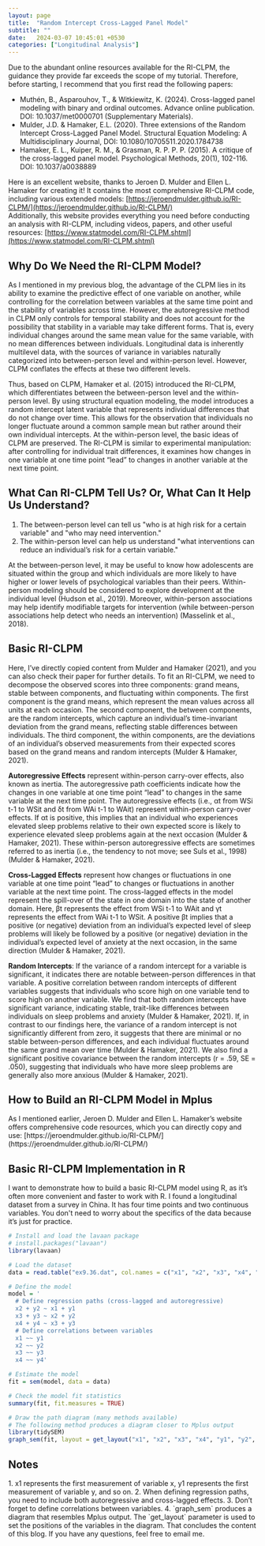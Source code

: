 ```yaml
---
layout: page
title:  "Random Intercept Cross-Lagged Panel Model"
subtitle: ""
date:   2024-03-07 10:45:01 +0530
categories: ["Longitudinal Analysis"]
---
```



Due to the abundant online resources available for the RI-CLPM, the guidance they provide far exceeds the scope of my tutorial. Therefore, before starting, I recommend that you first read the following papers:
- Muthén, B., Asparouhov, T., & Witkiewitz, K. (2024). Cross-lagged panel modeling with binary and ordinal outcomes. Advance online publication. DOI: 10.1037/met0000701 (Supplementary Materials).
- Mulder, J.D. & Hamaker, E.L. (2020). Three extensions of the Random Intercept Cross-Lagged Panel Model. Structural Equation Modeling: A Multidisciplinary Journal, DOI: 10.1080/10705511.2020.1784738
- Hamaker, E. L., Kuiper, R. M., & Grasman, R. P. P. P. (2015). A critique of the cross-lagged panel model. Psychological Methods, 20(1), 102-116. DOI: 10.1037/a0038889

Here is an excellent website, thanks to Jeroen D. Mulder and Ellen L. Hamaker for creating it! It contains the most comprehensive RI-CLPM code, including various extended models:
[https://jeroendmulder.github.io/RI-CLPM/](https://jeroendmulder.github.io/RI-CLPM/)
<br>Additionally, this website provides everything you need before conducting an analysis with RI-CLPM, including videos, papers, and other useful resources:
[https://www.statmodel.com/RI-CLPM.shtml](https://www.statmodel.com/RI-CLPM.shtml)

<h2><strong>Why Do We Need the RI-CLPM Model?</strong></h2>
As I mentioned in my previous blog, the advantage of the CLPM lies in its ability to examine the predictive effect of one variable on another, while controlling for the correlation between variables at the same time point and the stability of variables across time. However, the autoregressive method in CLPM only controls for temporal stability and does not account for the possibility that stability in a variable may take different forms. That is, every individual changes around the same mean value for the same variable, with no mean differences between individuals. Longitudinal data is inherently multilevel data, with the sources of variance in variables naturally categorized into between-person level and within-person level. However, CLPM conflates the effects at these two different levels.

Thus, based on CLPM, Hamaker et al. (2015) introduced the RI-CLPM, which differentiates between the between-person level and the within-person level. By using structural equation modeling, the model introduces a random intercept latent variable that represents individual differences that do not change over time. This allows for the observation that individuals no longer fluctuate around a common sample mean but rather around their own individual intercepts. At the within-person level, the basic ideas of CLPM are preserved. The RI-CLPM is similar to experimental manipulation: after controlling for individual trait differences, it examines how changes in one variable at one time point “lead” to changes in another variable at the next time point.

<h2><strong>What Can RI-CLPM Tell Us? Or, What Can It Help Us Understand?</strong></h2>

1. The between-person level can tell us "who is at high risk for a certain variable" and "who may need intervention."
2. The within-person level can help us understand "what interventions can reduce an individual’s risk for a certain variable."

At the between-person level, it may be useful to know how adolescents are situated within the group and which individuals are more likely to have higher or lower levels of psychological variables than their peers. Within-person modeling should be considered to explore development at the individual level (Hudson et al., 2019). Moreover, within-person associations may help identify modifiable targets for intervention (while between-person associations help detect who needs an intervention) (Masselink et al., 2018).

<h2><strong>Basic RI-CLPM</strong></h2>
Here, I’ve directly copied content from Mulder and Hamaker (2021), and you can also check their paper for further details.
To fit an RI-CLPM, we need to decompose the observed scores into three components: grand means, stable between components, and fluctuating within components. The first component is the grand means, which represent the mean values across all units at each occasion. The second component, the between components, are the random intercepts, which capture an individual’s time-invariant deviation from the grand means, reflecting stable differences between individuals. The third component, the within components, are the deviations of an individual’s observed measurements from their expected scores based on the grand means and random intercepts (Mulder & Hamaker, 2021).

**Autoregressive Effects** represent within-person carry-over effects, also known as inertia. The autoregressive path coefficients indicate how the changes in one variable at one time point “lead” to changes in the same variable at the next time point.
The autoregressive effects (i.e., αt from WSi t-1 to WSit and δt from WAi t-1 to WAit) represent within-person carry-over effects. If αt is positive, this implies that an individual who experiences elevated sleep problems relative to their own expected score is likely to experience elevated sleep problems again at the next occasion (Mulder & Hamaker, 2021). These within-person autoregressive effects are sometimes referred to as inertia (i.e., the tendency to not move; see Suls et al., 1998) (Mulder & Hamaker, 2021).

**Cross-Lagged Effects** represent how changes or fluctuations in one variable at one time point “lead” to changes or fluctuations in another variable at the next time point.
The cross-lagged effects in the model represent the spill-over of the state in one domain into the state of another domain. Here, βt represents the effect from WSi t-1 to WAit and γt represents the effect from WAi t-1 to WSit. A positive βt implies that a positive (or negative) deviation from an individual’s expected level of sleep problems will likely be followed by a positive (or negative) deviation in the individual’s expected level of anxiety at the next occasion, in the same direction (Mulder & Hamaker, 2021).

**Random Intercepts**: If the variance of a random intercept for a variable is significant, it indicates there are notable between-person differences in that variable. A positive correlation between random intercepts of different variables suggests that individuals who score high on one variable tend to score high on another variable. 
We find that both random intercepts have significant variance, indicating stable, trait-like differences between individuals on sleep problems and anxiety (Mulder & Hamaker, 2021). If, in contrast to our findings here, the variance of a random intercept is not significantly different from zero, it suggests that there are minimal or no stable between-person differences, and each individual fluctuates around the same grand mean over time (Mulder & Hamaker, 2021). We also find a significant positive covariance between the random intercepts (r = .59, SE = .050), suggesting that individuals who have more sleep problems are generally also more anxious (Mulder & Hamaker, 2021).

<h2><strong>How to Build an RI-CLPM Model in Mplus</strong></h2>
As I mentioned earlier, Jeroen D. Mulder and Ellen L. Hamaker’s website offers comprehensive code resources, which you can directly copy and use: [https://jeroendmulder.github.io/RI-CLPM/](https://jeroendmulder.github.io/RI-CLPM/)

<h2><strong>Basic RI-CLPM Implementation in R</strong></h2>
I want to demonstrate how to build a basic RI-CLPM model using R, as it’s often more convenient and faster to work with R. I found a longitudinal dataset from a survey in China. It has four time points and two continuous variables. You don't need to worry about the specifics of the data because it’s just for practice.

```r
# Install and load the lavaan package
# install.packages("lavaan")
library(lavaan)

# Load the dataset
data = read.table("ex9.36.dat", col.names = c("x1", "x2", "x3", "x4", "y1", "y2", "y3", "y4", 'subject'))

# Define the model
model = '  
  # Define regression paths (cross-lagged and autoregressive)
  x2 + y2 ~ x1 + y1
  x3 + y3 ~ x2 + y2
  x4 + y4 ~ x3 + y3
  # Define correlations between variables
  x1 ~~ y1
  x2 ~~ y2
  x3 ~~ y3
  x4 ~~ y4'

# Estimate the model
fit = sem(model, data = data)

# Check the model fit statistics
summary(fit, fit.measures = TRUE)

# Draw the path diagram (many methods available)
# The following method produces a diagram closer to Mplus output
library(tidySEM)
graph_sem(fit, layout = get_layout("x1", "x2", "x3", "x4", "y1", "y2", "y3", "y4", rows = 2))
```

<h2><strong>Notes</strong></h2>
1. x1 represents the first measurement of variable x, y1 represents the first measurement of variable y, and so on.
2. When defining regression paths, you need to include both autoregressive and cross-lagged effects.
3. Don’t forget to define correlations between variables.
4. `graph_sem` produces a diagram that resembles Mplus output. The `get_layout` parameter is used to set the positions of the variables in the diagram.
That concludes the content of this blog. If you have any questions, feel free to email me.
